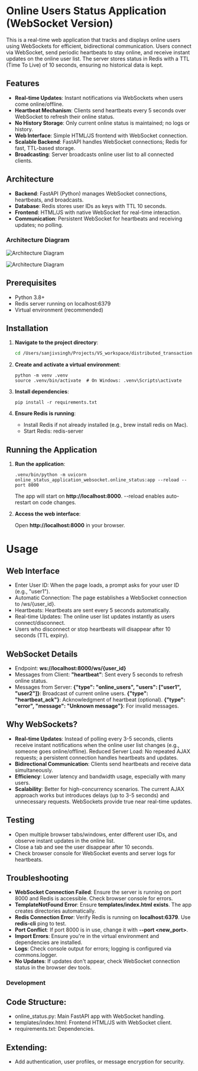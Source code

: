 # Online Users Status Application (WebSocket Version)

This is a real-time web application that tracks and displays online users using WebSockets for efficient, bidirectional communication. Users connect via WebSocket, send periodic heartbeats to stay online, and receive instant updates on the online user list. The server stores status in Redis with a TTL (Time To Live) of 10 seconds, ensuring no historical data is kept.

## Features

- **Real-time Updates**: Instant notifications via WebSockets when users come online/offline.
- **Heartbeat Mechanism**: Clients send heartbeats every 5 seconds over WebSocket to refresh their online status.
- **No History Storage**: Only current online status is maintained; no logs or history.
- **Web Interface**: Simple HTML/JS frontend with WebSocket connection.
- **Scalable Backend**: FastAPI handles WebSocket connections; Redis for fast, TTL-based storage.
- **Broadcasting**: Server broadcasts online user list to all connected clients.

## Architecture

- **Backend**: FastAPI (Python) manages WebSocket connections, heartbeats, and broadcasts.
- **Database**: Redis stores user IDs as keys with TTL 10 seconds.
- **Frontend**: HTML/JS with native WebSocket for real-time interaction.
- **Communication**: Persistent WebSocket for heartbeats and receiving updates; no polling.

### Architecture Diagram

![Architecture Diagram](architecture.png)

![Architecture Diagram](architecture.png)

## Prerequisites

- Python 3.8+
- Redis server running on localhost:6379
- Virtual environment (recommended)

## Installation

1. **Navigate to the project directory**:
   ```bash
   cd /Users/sanjivsingh/Projects/VS_workspace/distributed_transactions/online_status_application_websocket
    ```
2. **Create and activate a virtual environment**:
   ```
   python -m venv .venv
   source .venv/bin/activate  # On Windows: .venv\Scripts\activate
   ```

3. **Install dependencies**:
   ```
   pip install -r requirements.txt
   ```

4. **Ensure Redis is running**:
    - Install Redis if not already installed (e.g., brew install redis on Mac).
    - Start Redis: redis-server
    
## Running the Application
1. **Run the application**:
    ```
    .venv/bin/python -m uvicorn online_status_application_websocket.online_status:app --reload --port 8000
    ```
    The app will start on **http://localhost:8000**. 
    --reload enables auto-restart on code changes.

2. **Access the web interface**:

    Open **http://localhost:8000** in your browser.

# Usage

## Web Interface

-   Enter User ID: When the page loads, a prompt asks for your user ID (e.g., "user1").
-   Automatic Connection: The page establishes a WebSocket connection to /ws/{user_id}.
-   Heartbeats: Heartbeats are sent every 5 seconds automatically.
-   Real-time Updates: The online user list updates instantly as users connect/disconnect.
-   Users who disconnect or stop heartbeats will disappear after 10 seconds (TTL expiry).

## WebSocket Details
-   Endpoint: **ws://localhost:8000/ws/{user_id}**
-   Messages from Client:
    **"heartbeat"**: Sent every 5 seconds to refresh online status.
-   Messages from Server:
    **{"type": "online_users", "users": ["user1", "user2"]}**: Broadcast of current online users.
    **{"type": "heartbeat_ack"}**: Acknowledgment of heartbeat (optional).
    **{"type": "error", "message": "Unknown message"}**: For invalid messages.

## Why WebSockets?
-   **Real-time Updates**: Instead of polling every 3-5 seconds, clients receive instant notifications when the online user list changes (e.g., someone goes online/offline).
Reduced Server Load: No repeated AJAX requests; a persistent connection handles heartbeats and updates.
-   **Bidirectional Communication**: Clients send heartbeats and receive data simultaneously.
-   **Efficiency**: Lower latency and bandwidth usage, especially with many users.
-   **Scalability**: Better for high-concurrency scenarios.
The current AJAX approach works but introduces delays (up to 3-5 seconds) and unnecessary requests. WebSockets provide true near real-time updates.

## Testing
-   Open multiple browser tabs/windows, enter different user IDs, and observe instant updates in the online list.
-   Close a tab and see the user disappear after 10 seconds.
-   Check browser console for WebSocket events and server logs for heartbeats.

## Troubleshooting

-   **WebSocket Connection Failed**: Ensure the server is running on port 8000 and Redis is accessible. Check browser console for errors.
-   **TemplateNotFound Error**: Ensure **templates/index.html exists**. The app creates directories automatically.
-   **Redis Connection Error**: Verify Redis is running on **localhost:6379**. Use **redis-cli** ping to test.
-   **Port Conflict**: If port 8000 is in use, change it with **--port <new_port>**.
-   **Import Errors**: Ensure you're in the virtual environment and dependencies are installed.
-   **Logs**: Check console output for errors; logging is configured via commons.logger.
-   **No Updates**: If updates don't appear, check WebSocket connection status in the browser dev tools.




### Development
## Code Structure:
-   online_status.py: Main FastAPI app with WebSocket handling.
-   templates/index.html: Frontend HTML/JS with WebSocket client.
-   requirements.txt: Dependencies.

## Extending: 
-   Add authentication, user profiles, or message encryption for security.


